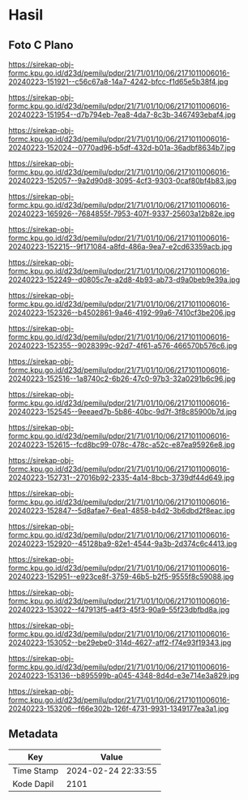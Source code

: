 # Hasil

## Foto C Plano

https://sirekap-obj-formc.kpu.go.id/d23d/pemilu/pdpr/21/71/01/10/06/2171011006016-20240223-151921--c56c67a8-14a7-4242-bfcc-f1d65e5b38f4.jpg

https://sirekap-obj-formc.kpu.go.id/d23d/pemilu/pdpr/21/71/01/10/06/2171011006016-20240223-151954--d7b794eb-7ea8-4da7-8c3b-3467493ebaf4.jpg

https://sirekap-obj-formc.kpu.go.id/d23d/pemilu/pdpr/21/71/01/10/06/2171011006016-20240223-152024--0770ad96-b5df-432d-b01a-36adbf8634b7.jpg

https://sirekap-obj-formc.kpu.go.id/d23d/pemilu/pdpr/21/71/01/10/06/2171011006016-20240223-152057--9a2d90d8-3095-4cf3-9303-0caf80bf4b83.jpg

https://sirekap-obj-formc.kpu.go.id/d23d/pemilu/pdpr/21/71/01/10/06/2171011006016-20240223-165926--7684855f-7953-407f-9337-25603a12b82e.jpg

https://sirekap-obj-formc.kpu.go.id/d23d/pemilu/pdpr/21/71/01/10/06/2171011006016-20240223-152215--9f171084-a8fd-486a-9ea7-e2cd63359acb.jpg

https://sirekap-obj-formc.kpu.go.id/d23d/pemilu/pdpr/21/71/01/10/06/2171011006016-20240223-152249--d0805c7e-a2d8-4b93-ab73-d9a0beb9e39a.jpg

https://sirekap-obj-formc.kpu.go.id/d23d/pemilu/pdpr/21/71/01/10/06/2171011006016-20240223-152326--b4502861-9a46-4192-99a6-7410cf3be206.jpg

https://sirekap-obj-formc.kpu.go.id/d23d/pemilu/pdpr/21/71/01/10/06/2171011006016-20240223-152355--9028399c-92d7-4f61-a576-466570b576c6.jpg

https://sirekap-obj-formc.kpu.go.id/d23d/pemilu/pdpr/21/71/01/10/06/2171011006016-20240223-152516--1a8740c2-6b26-47c0-97b3-32a0291b6c96.jpg

https://sirekap-obj-formc.kpu.go.id/d23d/pemilu/pdpr/21/71/01/10/06/2171011006016-20240223-152545--9eeaed7b-5b86-40bc-9d7f-3f8c85900b7d.jpg

https://sirekap-obj-formc.kpu.go.id/d23d/pemilu/pdpr/21/71/01/10/06/2171011006016-20240223-152615--fcd8bc99-078c-478c-a52c-e87ea95926e8.jpg

https://sirekap-obj-formc.kpu.go.id/d23d/pemilu/pdpr/21/71/01/10/06/2171011006016-20240223-152731--27016b92-2335-4a14-8bcb-3739df44d649.jpg

https://sirekap-obj-formc.kpu.go.id/d23d/pemilu/pdpr/21/71/01/10/06/2171011006016-20240223-152847--5d8afae7-6ea1-4858-b4d2-3b6dbd2f8eac.jpg

https://sirekap-obj-formc.kpu.go.id/d23d/pemilu/pdpr/21/71/01/10/06/2171011006016-20240223-152920--45128ba9-82e1-4544-9a3b-2d374c6c4413.jpg

https://sirekap-obj-formc.kpu.go.id/d23d/pemilu/pdpr/21/71/01/10/06/2171011006016-20240223-152951--e923ce8f-3759-46b5-b2f5-9555f8c59088.jpg

https://sirekap-obj-formc.kpu.go.id/d23d/pemilu/pdpr/21/71/01/10/06/2171011006016-20240223-153022--f47913f5-a4f3-45f3-90a9-55f23dbfbd8a.jpg

https://sirekap-obj-formc.kpu.go.id/d23d/pemilu/pdpr/21/71/01/10/06/2171011006016-20240223-153052--be29ebe0-314d-4627-aff2-f74e93f19343.jpg

https://sirekap-obj-formc.kpu.go.id/d23d/pemilu/pdpr/21/71/01/10/06/2171011006016-20240223-153136--b895599b-a045-4348-8d4d-e3e714e3a829.jpg

https://sirekap-obj-formc.kpu.go.id/d23d/pemilu/pdpr/21/71/01/10/06/2171011006016-20240223-153206--f66e302b-126f-4731-9931-1349177ea3a1.jpg


## Metadata

| Key        | Value               |
| ---------- | ------------------- |
| Time Stamp | 2024-02-24 22:33:55 |
| Kode Dapil | 2101                |



